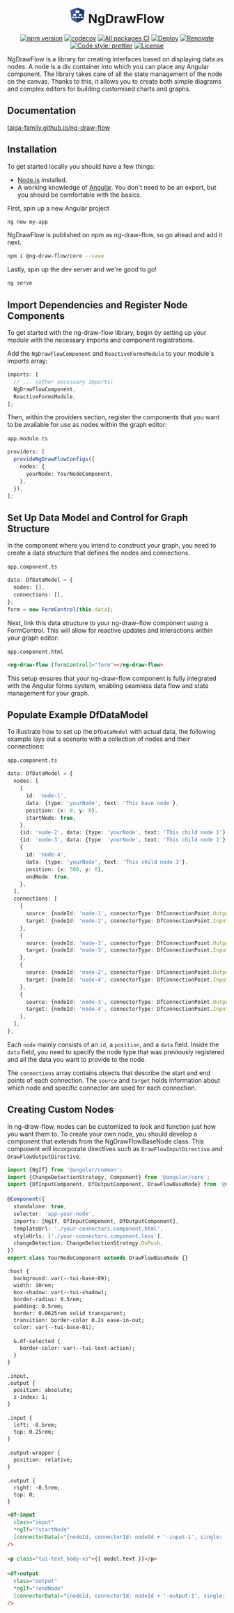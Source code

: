 <div align="center">

# <img src="projects/demo/src/assets/icons/logo.svg" alt="ng-draw-flow logo" width="36px"> NgDrawFlow

[![npm version](https://img.shields.io/npm/v/@ng-draw-flow/core.svg)](https://npmjs.com/package/@ng-draw-flow/core)
[![codecov](https://codecov.io/gh/taiga-family/ng-draw-flow/branch/main/graphs/badge.svg)](https://app.codecov.io/gh/taiga-family/ng-draw-flow/tree/main/projects)
[![All packages CI](https://github.com/taiga-family/taiga-ui/actions/workflows/build.yml/badge.svg?branch=main)](https://github.com/taiga-family/ng-draw-flow/actions/workflows/build.yml)
[![Deploy](https://github.com/taiga-family/ng-draw-flow/actions/workflows/deploy.yml/badge.svg?branch=main)](https://github.com/taiga-family/ng-draw-flow/actions/workflows/deploy.yml)
[![Renovate](https://img.shields.io/badge/renovate-configured-green?logo=renovatebot)](https://docs.renovatebot.com/)
[![Code style: prettier](https://img.shields.io/badge/code_style-prettier-ff69b4.svg)](https://github.com/prettier/prettier)
[![License](https://img.shields.io/badge/License-Apache_2.0-blue.svg)](https://opensource.org/licenses/Apache-2.0)

</div>

NgDrawFlow is a library for creating interfaces based on displaying data as nodes. A node is a div container into which
you can place any Angular component. The library takes care of all the state management of the node on the canvas.
Thanks to this, it allows you to create both simple diagrams and complex editors for building customised charts and
graphs.

## Documentation

[taiga-family.github.io/ng-draw-flow](https://taiga-family.github.io/ng-draw-flow)

## Installation

To get started locally you should have a few things:

- [Node.js](https://nodejs.org/) installed.
- A working knowledge of [Angular](https://angular.dev/). You don't need to be an expert, but you should be comfortable
  with the basics.

First, spin up a new Angular project

```bash
ng new my-app
```

NgDrawFlow is published on npm as ng-draw-flow, so go ahead and add it next.

```bash
npm i @ng-draw-flow/core --save
```

Lastly, spin up the dev server and we're good to go!

```bash
ng serve
```

## Import Dependencies and Register Node Components

To get started with the ng-draw-flow library, begin by setting up your module with the necessary imports and component
registrations.

Add the `NgDrawFlowComponent` and `ReactiveFormsModule` to your module's imports array:

```ts
imports: [
  // ... (other necessary imports)
  NgDrawFlowComponent,
  ReactiveFormsModule,
];
```

Then, within the providers section, register the components that you want to be available for use as nodes within the
graph editor:

`app.module.ts`

```ts
providers: [
  provideNgDrawFlowConfigs({
    nodes: {
      yourNode: YourNodeComponent,
    },
  }),
];
```

## Set Up Data Model and Control for Graph Structure

In the component where you intend to construct your graph, you need to create a data structure that defines the nodes
and connections.

`app.component.ts`

```ts
data: DfDataModel = {
  nodes: [],
  connections: [],
};
form = new FormControl(this.data);
```

Next, link this data structure to your ng-draw-flow component using a FormControl. This will allow for reactive updates
and interactions within your graph editor:

`app.component.html`

```html
<ng-draw-flow [formControl]="form"></ng-draw-flow>
```

This setup ensures that your ng-draw-flow component is fully integrated with the Angular forms system, enabling seamless
data flow and state management for your graph.

## Populate Example DfDataModel

To illustrate how to set up the `DfDataModel` with actual data, the following example lays out a scenario with a
collection of nodes and their connections:

`app.component.ts`

```ts
data: DfDataModel = {
  nodes: [
    {
      id: 'node-1',
      data: {type: 'yourNode', text: 'This base node'},
      position: {x: 0, y: 0},
      startNode: true,
    },
    {id: 'node-2', data: {type: 'yourNode', text: 'This child node 1'}, position: {x: 250, y: 50}},
    {id: 'node-3', data: {type: 'yourNode', text: 'This child node 2'}, position: {x: 250, y: -50}},
    {
      id: 'node-4',
      data: {type: 'yourNode', text: 'This child node 3'},
      position: {x: 500, y: 0},
      endNode: true,
    },
  ],
  connections: [
    {
      source: {nodeId: 'node-1', connectorType: DfConnectionPoint.Output, connectorId: 'node-1-output-1'},
      target: {nodeId: 'node-2', connectorType: DfConnectionPoint.Input, connectorId: 'node-2-input-1'},
    },
    {
      source: {nodeId: 'node-1', connectorType: DfConnectionPoint.Output, connectorId: 'node-1-output-1'},
      target: {nodeId: 'node-3', connectorType: DfConnectionPoint.Input, connectorId: 'node-3-input-1'},
    },
    {
      source: {nodeId: 'node-2', connectorType: DfConnectionPoint.Output, connectorId: 'node-2-output-1'},
      target: {nodeId: 'node-4', connectorType: DfConnectionPoint.Input, connectorId: 'node-4-input-1'},
    },
    {
      source: {nodeId: 'node-3', connectorType: DfConnectionPoint.Output, connectorId: 'node-3-output-1'},
      target: {nodeId: 'node-4', connectorType: DfConnectionPoint.Input, connectorId: 'node-4-input-1'},
    },
  ],
};
```

Each `node` mainly consists of an `id`, a `position`, and a `data` field. Inside the `data` field, you need to specify
the node type that was previously registered and all the data you want to provide to the node.

The `connections` array contains objects that describe the start and end points of each connection. The `source` and
`target` holds information about which node and specific connector are used for each connection.

## Creating Custom Nodes

In ng-draw-flow, nodes can be customized to look and function just how you want them to. To create your own node, you
should develop a component that extends from the NgDrawFlowBaseNode class. This component will incorporate directives
such as `DrawFlowInputDirective` and `DrawFlowOutputDirective`.

```ts
import {NgIf} from '@angular/common';
import {ChangeDetectionStrategy, Component} from '@angular/core';
import {DfInputComponent, DfOutputComponent, DrawFlowBaseNode} from '@ng-draw-flow/core';

@Component({
  standalone: true,
  selector: 'app-your-node',
  imports: [NgIf, DfInputComponent, DfOutputComponent],
  templateUrl: './your-connectors.component.html',
  styleUrls: ['./your-connectors.component.less'],
  changeDetection: ChangeDetectionStrategy.OnPush,
})
export class YourNodeComponent extends DrawFlowBaseNode {}
```

```less
:host {
  background: var(--tui-base-09);
  width: 10rem;
  box-shadow: var(--tui-shadow);
  border-radius: 0.5rem;
  padding: 0.5rem;
  border: 0.0625rem solid transparent;
  transition: border-color 0.2s ease-in-out;
  color: var(--tui-base-01);

  &.df-selected {
    border-color: var(--tui-text-action);
  }
}

.input,
.output {
  position: absolute;
  z-index: 1;
}

.input {
  left: -0.5rem;
  top: 0.25rem;
}

.output-wrapper {
  position: relative;
}

.output {
  right: -0.5rem;
  top: 0;
}
```

```html
<df-input
  class="input"
  *ngIf="!startNode"
  [connectorData]="{nodeId, connectorId: nodeId + '-input-1', single: false}"
/>

<p class="tui-text_body-xs">{{ model.text }}</p>

<df-output
  class="output"
  *ngIf="!endNode"
  [connectorData]="{nodeId, connectorId: nodeId + '-output-1', single: false}"
/>
```
